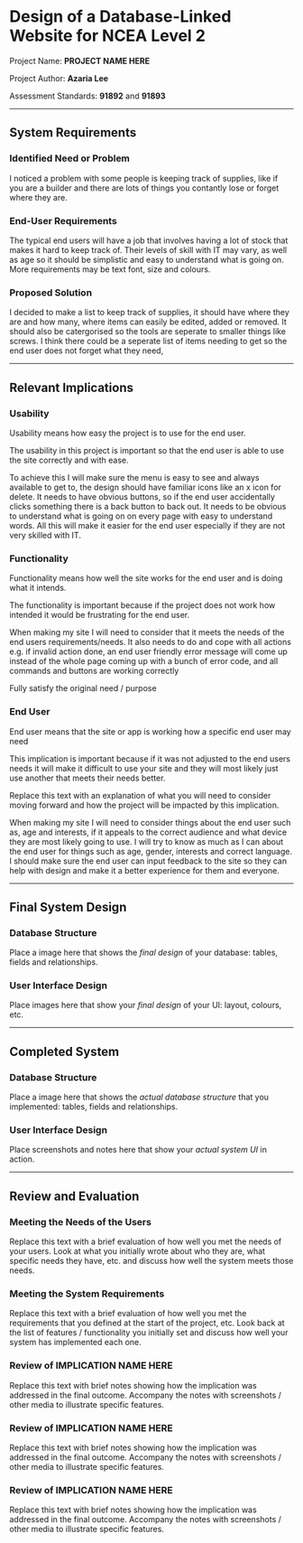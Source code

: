 # Design of a Database-Linked Website for NCEA Level 2

Project Name: **PROJECT NAME HERE**

Project Author: **Azaria Lee**

Assessment Standards: **91892** and **91893**


-------------------------------------------------

## System Requirements

### Identified Need or Problem

I noticed a problem with some people is keeping track of supplies, like if you are a builder and there are lots of things you contantly lose or forget where they are.

### End-User Requirements

The typical end users will have a job that involves having a lot of stock that makes it hard to keep track of. Their levels of skill with IT may vary, as well as age so it should be simplistic and easy to understand what is going on. More requirements may be text font, size and colours.

### Proposed Solution

I decided to make a list to keep track of supplies, it should have where they are and how many, where items can easily be edited, added or removed. It should also be catergorised so the tools are seperate to smaller things like screws. I think there could be a seperate list of items needing to get so the end user does not forget what they need,

-------------------------------------------------

## Relevant Implications

### Usability

Usability means how easy the project is to use for the end user.

The usability in this project is important so that the end user is able to use the site correctly and with ease.

To achieve this I will make sure the menu is easy to see and always available to get to, the design should have familiar icons like an x icon for delete. It needs to have obvious buttons, so if the end user accidentally clicks something there is a back button to back out. It needs to be obvious to understand what is going on on every page with easy to understand words. All this will make it easier for the end user especially if they are not very skilled with IT.

### Functionality

Functionality means how well the site works for the end user and is doing what it intends.

The functionality is important because if the project does not work how intended it would be frustrating for the end user.

When making my site I will need to consider that it meets the needs of the end users requirements/needs. It also needs to do and cope with all actions e.g. if invalid action done, an end user friendly error message will come up instead of the whole page coming up with a bunch of error code, and all commands and buttons are working correctly

Fully satisfy the original need / purpose

### End User

End user means that the site or app is working how a specific end user may need

This implication is important because if it was not adjusted to the end users needs it will make it difficult to use your site and they will most likely just use another that meets their needs better.

Replace this text with an explanation of what you will need to consider moving forward and how the project will be impacted by this implication.

When making my site I will need to consider things about the end user such as, age and interests, if it appeals to the correct audience and what device they are most likely going to use. I will try to know as much as I can about the end user for things such as age, gender, interests and correct language. I should make sure the end user can input feedback to the site so they can help with design and make it a better experience for them and everyone.

-------------------------------------------------

## Final System Design

### Database Structure

Place a image here that shows the *final design* of your database: tables, fields and relationships.

### User Interface Design

Place images here that show your *final design* of your UI: layout, colours, etc.


-------------------------------------------------

## Completed System

### Database Structure

Place a image here that shows the *actual database structure* that you implemented: tables, fields and relationships.

### User Interface Design

Place screenshots and notes here that show your *actual system UI* in action.


-------------------------------------------------

## Review and Evaluation

### Meeting the Needs of the Users

Replace this text with a brief evaluation of how well you met the needs of your users. Look at what you initially wrote about who they are, what specific needs they have, etc. and discuss how well the system meets those needs.

### Meeting the System Requirements

Replace this text with a brief evaluation of how well you met the requirements that you defined at the start of the project, etc. Look back at the list of features / functionality you initially set and discuss how well your system has implemented each one.

### Review of IMPLICATION NAME HERE

Replace this text with brief notes showing how the implication was addressed in the final outcome. Accompany the notes with screenshots / other media to illustrate specific features.

### Review of IMPLICATION NAME HERE

Replace this text with brief notes showing how the implication was addressed in the final outcome. Accompany the notes with screenshots / other media to illustrate specific features.

### Review of IMPLICATION NAME HERE

Replace this text with brief notes showing how the implication was addressed in the final outcome. Accompany the notes with screenshots / other media to illustrate specific features.



